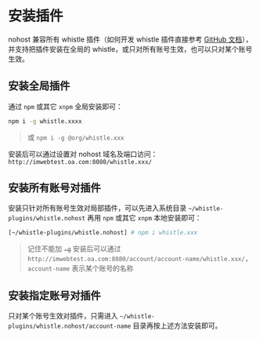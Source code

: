 # 安装插件
nohost 兼容所有 whistle 插件（如何开发 whistle 插件直接参考 [GitHub 文档](https://github.com/avwo/whistle)），并支持把插件安装在全局的 whistle，或只对所有账号生效，也可以只对某个账号生效。

## 安装全局插件
通过 `npm` 或其它 `xnpm` 全局安装即可：
``` sh
npm i -g whistle.xxxx
```
> 或 `npm i -g @org/whistle.xxx`

安装后可以通过设置对 nohost 域名及端口访问：`http://imwebtest.oa.com:8080/whistle.xxx/`

## 安装所有账号对插件
安装只针对所有账号生效对局部插件，可以先进入系统目录 `~/whistle-plugins/whistle.nohost` 再用 `npm` 或其它 `xnpm` 本地安装即可：
``` sh
[~/whistle-plugins/whistle.nohost] # npm i whistle.xxx
```
> 记住不能加 <del>`-g`</del>
安装后可以通过 `http://imwebtest.oa.com:8080/account/account-name/whistle.xxx/`，`account-name` 表示某个账号的名称

## 安装指定账号对插件
只对某个账号生效对插件，只需进入 `~/whistle-plugins/whistle.nohost/account-name` 目录再按上述方法安装即可。
